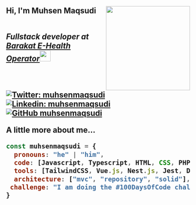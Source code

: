 <h2> Hi, I'm Muhsen Maqsudi
<img align='right' src="https://media1.tenor.com/images/cd37fa49c983ac905df0016fd5b6a2ee/tenor.gif?itemid=13165216" width="230">
  

  

<p>
  <em></br>Fullstack developer at <a href="#">Barakat E-Health Operator</a><img src="https://media.giphy.com/media/WUlplcMpOCEmTGBtBW/giphy.gif" width="30"></em></p>

[![Twitter: muhsenmaqsudi](https://img.shields.io/twitter/follow/muhsenmaqsudi?style=social)](https://twitter.com/muhsenmaqsudi)
[![Linkedin: muhsenmaqsudi](https://img.shields.io/badge/-muhsenmaqsudi-blue?style=flat-square&logo=Linkedin&logoColor=white&link=https://www.linkedin.com/in/muhsenmaqsudi/)](https://www.linkedin.com/in/muhsenmaqsudi/)
[![GitHub muhsenmaqsudi](https://img.shields.io/github/followers/muhsenmaqsudi?label=follow&style=social)](https://github.com/muhsenmaqsudi)


A little more about me...  

```javascript
const muhsenmaqsudi = {
  pronouns: "he" | "him",
  code: [Javascript, Typescript, HTML, CSS, PHP, Node.js, MySQL, MongoDB, Redis],
  tools: [TailwindCSS, Vue.js, Nest.js, Jest, Docker, Nginx, Jenkins],
  architecture: ["mvc", "repository", "solid"],
 challenge: "I am doing the #100DaysOfCode challenge focused on laravel, typescript, vuejs, jest and docker + nginx"
}
```

<!--
**muhsenmaqsudi/muhsenmaqsudi** is a ✨ _special_ ✨ repository because its `README.md` (this file) appears on your GitHub profile.

Here are some ideas to get you started:

- 🔭 I’m currently working on ...
- 🌱 I’m currently learning ...
- 👯 I’m looking to collaborate on ...
- 🤔 I’m looking for help with ...
- 💬 Ask me about ...
- 📫 How to reach me: ...
- 😄 Pronouns: ...
- ⚡ Fun fact: ...
-->
